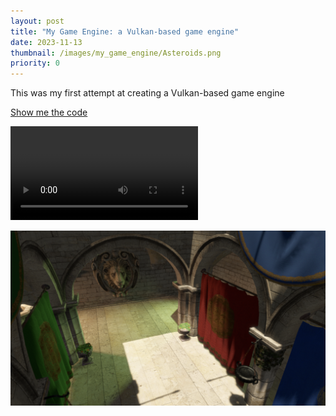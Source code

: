```yaml
---
layout: post
title: "My Game Engine: a Vulkan-based game engine"
date: 2023-11-13
thumbnail: /images/my_game_engine/Asteroids.png
priority: 0
---
```


This was my first attempt at creating a Vulkan-based game engine

[Show me the code](https://www.github.com/FlitneyR/my_game_engine)

<video controls=true preload=true>
    <source src="/images/my_game_engine/AsteroidsRecording.mov" type="video/mp4">
    <img src="/images/my_game_engine/AsteroidsRecording.mov" alt="Asteroids Screenshot">
</video>

![Sponza Screenshot](/images/my_game_engine/Sponza.png)
